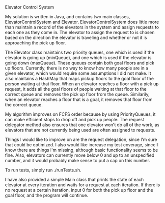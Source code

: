 Elevator Control System

My solution is written in Java, and contains two main classes, ElevatorControlSystem and Elevator.
ElevatorControlSystem does little more than maintain a record of the elevators in the system and assign
requests to each one as they come in. The elevator to assign the request to is chosen based on the direction
the elevator is traveling and whether or not it is approaching the pick up floor.

The Elevator class maintains two priority queues, one which is used if the elevator is going up (minQueue), and
one which is used if the elevator is going down (maxQueue). These queues contain both goal floors and pick up floors.
Currently, there is no way to know how many people are in a given elevator, which would require some assumptions I did not make.
It also maintains a HashMap that maps pickup floors to the goal floor of the person waiting at that floor. When an elevator reaches
a floor with a pick up request, it adds all the goal floors of people waiting at that floor to the correct queue and removes the pick up
floor from the queue. Similarily, when an elevator reaches a floor that is a goal, it removes that floor from the correct queue.

My algorithm improves on FCFS order because by using PriorityQueues, it can make efficient stops to drop off and pick up people. The request
delegator method also ensures that one elevator won't do all of the work, as elevators that are not currently being used are often assigned to
requests.

Things I would like to improve on are the request delegation, since I'm sure that could be optimized. I also would like increase my test coverage,
since I know there are things I'm missing, although basic functionality seems to be fine. Also, elevators can currently move below 0 and up to an
unspecified number, and it would probably make sense to put a cap on this number.

To run tests, simply run ./runTests.sh.

I have also provided a simple Main class that prints the state of each elevator at every iteration and waits for a request at each iteration. If there
is no request at a certain iteration, input 0 for both the pick up floor and the goal floor, and the program will continue.
